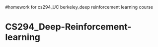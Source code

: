 #homework for cs294_UC berkeley_deep reinforcement learning course
# CS294_Deep-Reinforcement-learning
